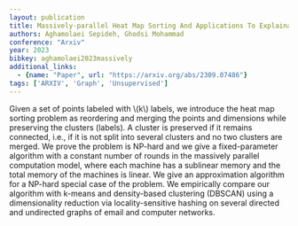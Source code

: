 ```yaml
---
layout: publication
title: Massively-parallel Heat Map Sorting And Applications To Explainable Clustering
authors: Aghamolaei Sepideh, Ghodsi Mohammad
conference: "Arxiv"
year: 2023
bibkey: aghamolaei2023massively
additional_links:
  - {name: "Paper", url: "https://arxiv.org/abs/2309.07486"}
tags: ['ARXIV', 'Graph', 'Unsupervised']
---
```

<p>Given a set of points labeled with <span
class="math inline">\(k\)</span> labels, we introduce the heat map
sorting problem as reordering and merging the points and dimensions
while preserving the clusters (labels). A cluster is preserved if it
remains connected, i.e., if it is not split into several clusters and no
two clusters are merged. We prove the problem is NP-hard and we give a
fixed-parameter algorithm with a constant number of rounds in the
massively parallel computation model, where each machine has a sublinear
memory and the total memory of the machines is linear. We give an
approximation algorithm for a NP-hard special case of the problem. We
empirically compare our algorithm with k-means and density-based
clustering (DBSCAN) using a dimensionality reduction via
locality-sensitive hashing on several directed and undirected graphs of
email and computer networks.</p>

